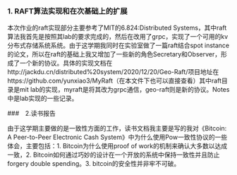 ### 1. RAFT算法实现和在次基础上的扩展

本次作业的raft实现部分主要参考了MIT的6.824:Distributed Systems，其中raft算法我首先是按照其lab的要求完成的，然后在改用了grpc，实现了一个可用的kv分布式存储系统系统。由于这学期我同时在实验室做了一篇raft结合spot instance的论文，所以在raft的基础上我又增加了一些新的角色Secretary和Observer，形成了一个新的协议。具体的实现文档在http://jackdu.cn/distributed%20system/2020/12/20/Geo-Raft/项目地址在https://github.com/yunxiao3/MyRaft（在本文件下也可以直接查看）其中raft目录是mit lab的实现，myraft是将其改为grpc通信，geo-raft则是新的协议。Notes中是lab实现的一些记录。

###　2.读书报告

由于这学期主要做的是一致性方面的工作，读书文档我主要是写的我对《Bitcoin: A Peer-to-Peer Electronic Cash System》中为什么使用Pow一致性协议的一些体会，主要包括：1. Bitcoin为什么使用proof of work的机制来确认大多数以达成一致，2. Bitcoin如何通过巧妙的设计在一个开放的系统中保持一致性并且防止forgery double spending。3. bitcoin的安全性并非牢不可破。